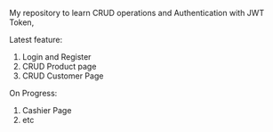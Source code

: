 My repository to learn CRUD operations and Authentication with JWT Token,

Latest feature:
1. Login and Register
2. CRUD Product page
3. CRUD Customer Page

On Progress:
1. Cashier Page
2. etc
